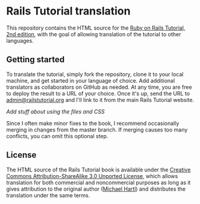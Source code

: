 # Rails Tutorial translation

This repository contains the HTML source for the [Ruby on Rails Tutorial, 2nd edition](http://railstutorial.org/), with the goal of allowing translation of the tutorial to other languages. 

## Getting started

To translate the tutorial, simply fork the repository, clone it to your local machine, and get started in your language of choice. Add additional translators as collaborators on GitHub as needed. At any time, you are free to deploy the result to a URL of your choice. Once it's up, send the URL to admin@railstutorial.org and I'll link to it from the main Rails Tutorial website.

*Add stuff about using the files and CSS*

Since I often make minor fixes to the book, I recommend occasionally merging in changes from the master branch. If merging causes too many conflicts, you can omit this optional step.

## License

The HTML source of the Rails Tutorial book is available under the [Creative Commons Attribution-ShareAlike 3.0 Unported License](http://creativecommons.org/licenses/by-sa/3.0/), which allows translation for both commercial and noncommercial purposes as long as it gives attribution to the original author ([Michael Hartl](http://michaelhartl.com/)) and distributes the translation under the same terms.